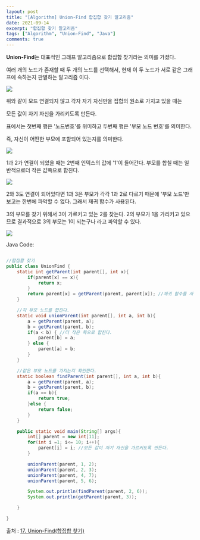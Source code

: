 ```yaml
---
layout: post
title: "[Algorithm] Union-Find 합집합 찾기 알고리즘"
date: 2021-09-14
excerpt: "합집합 찾기 알고리즘"
tags: ["Algorithm", "Union-Find", "Java"]
comments: true
---
```

**Union-Find**는 대표적인 그래프 알고리즘으로 합집합 찾기라는 의미를 가졌다.

여러 개의 노드가 존재할 때 두 개의 노드를 선택해서, 현재 이 두 노드가 서로 같은 그래프에 속하는지 판별하는 알고리즘 이다. 

<img src ="https://eunmik.github.io/bonita.blog/assets/img/2021/0914/img1.PNG" />

위와 같이 모드 연결되지 않고 각자 자기 자신만을 집합의 원소로 가지고 있을 때는 

모든 값이 자기 자신을 가리키도록 만든다. 

표에서는 첫번째 행은 '노드번호'를 위미하고 두번째 행은 '부모 노드 번호'를 의미한다.

즉, 자신이 어떤한 부모에 포함되어 있는지를 의미한다.

<img src ="https://eunmik.github.io/bonita.blog/assets/img/2021/0914/img2.PNG" />

1과 2가 연결이 되었을 때는 2번째 인덱스의 값에 '1'이 들어간다. 부모를 합칠 때는 일반적으로더 작은 값쪽으로 합친다. 

<img src ="https://eunmik.github.io/bonita.blog/assets/img/2021/0914/img3.PNG" />

2와 3도 연결이 되어있다면 1과 3은 부모가 각각 1과 2로 다르기 때문에 '부모 노드'만 보고는 한번에 파악할 수 없다. 그래서 재귀 함수가 사용된다. 

3의 부모를 찾기 위해서 3이 가르키고 있는 2를 찾는다. 2의 부모가 1을 가리키고 있으므로 결과적으로 3의 부모는 1이 되는구나 라고 파악할 수 있다. 

<img src ="https://eunmik.github.io/bonita.blog/assets/img/2021/0914/img4.gif" />

Java Code: 

```java

//합집합 찾기
public class UnionFind {
    static int getParent(int parent[], int x){
        if(parent[x] == x){
            return x;
        }
        return parent[x] = getParent(parent, parent[x]); //재귀 함수를 사용한다. 
    }

    //각 부모 노드를 합친다.
    static void unionParent(int parent[], int a, int b){
        a = getParent(parent, a);
        b = getParent(parent, b);
        if(a < b) { //더 작은 쪽으로 합친다. 
            parent[b] = a;
        } else {
            parent[a] = b;
        }
    }

    //같은 부모 노드를 가지는지 확인한다.
    static boolean findParent(int parent[], int a, int b){
        a = getParent(parent, a);
        b = getParent(parent, b);
        if(a == b){
            return true;
        }else {
            return false;
        }
    }

    public static void main(String[] args){
        int[] parent = new int[11];
        for(int i =1; i<= 10; i++){
            parent[i] = i; //모든 값이 자기 자신을 가르키도록 만든다. 
        }

        unionParent(parent, 1, 2);
        unionParent(parent, 2, 3);
        unionParent(parent, 4, 7);
        unionParent(parent, 5, 6);

        System.out.println(findParent(parent, 2, 6));
        System.out.println(getParent(parent, 3));

    }

}
```

출처 : [17. Union-Find(합집합 찾기)](https://m.blog.naver.com/ndb796/221230967614)